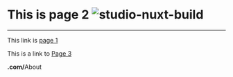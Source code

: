 #  This is page 2  ![studio-nuxt-build](https://github.com/sudo-self/nuxt-studio/actions/workflows/studio.yml/badge.svg)
---
This link is [page 1](/)

This is a link to [Page 3](/info)

<b>.com/</b>About